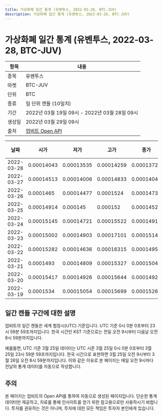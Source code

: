 ```yaml
---
title: 가상화폐 일간 통계 (유벤투스, 2022-03-28, BTC-JUV)
description: 가상화폐 일간 통계 (유벤투스, 2022-03-28, BTC-JUV)
---
```


가상화폐 일간 통계 (유벤투스, 2022-03-28, BTC-JUV)
===

|항목|내용|
|--|--|
|종목|유벤투스|
|마켓|BTC-JUV|
|단위|BTC|
|종류|일 단위 캔들 (10일치)|
|기간|2022년 03월 19일 09시 - 2022년 03월 28일 09시|
|생성일|2022년 03월 29일 09시|
|출처|[업비트 Open API](https://docs.upbit.com)|


|날짜|시가|저가|고가|종가|비고|
|--|--|--|--|--|--|
|2022-03-28|0.00014043|0.00013535|0.00014259|0.0001372|    |
|2022-03-27|0.00014513|0.00014006|0.00014833|0.00014044|    |
|2022-03-26|0.0001465|0.00014477|0.0001524|0.00014739|    |
|2022-03-25|0.00014914|0.000145|0.000152|0.00014526|    |
|2022-03-24|0.00015145|0.00014721|0.00015522|0.00014916|    |
|2022-03-23|0.00015002|0.00014903|0.00017101|0.00015145|    |
|2022-03-22|0.00015282|0.00014636|0.00016315|0.0001495|    |
|2022-03-21|0.0001493|0.00014809|0.00015327|0.00015041|    |
|2022-03-20|0.00015417|0.00014926|0.00015644|0.00014928|    |
|2022-03-19|0.0001534|0.00015054|0.00015699|0.00015265|    |


일간 캔들 구간에 대한 설명
---


업비트의 일간 캔들은 세계 협정시(UTC) 기준입니다. 
UTC 기준 0시 0분 0초부터 23시 59분 59초까지입니다. 
한국 시간인 KST 기준으로는 전일 오전 9시부터 다음날 오전 8시 59분까지입니다. 


예를들면, UTC 기준 3월 25일 데이터는 UTC 시준 3월 25일 0시 0분 0초부터 3월 25일 23시 59분 59초까지입니다. 
한국 시간으로 표현하면 3월 25일 오전 9시부터 3월 26일 오전 8시 59분까지입니다. 
이와 같은 이유로 본 페이지는 매일 오전 9시마다 전날의 통계 데이터를 자동으로 작성합니다. 


주의
---


본 페이지는 업비트의 Open API를 통하여 자동으로 생성된 페이지입니다. 
단순한 통계 데이터만 제공하고, 자료를 통해 인사이트를 얻기 위한 참고용으로만 사용하시기 바랍니다. 
투자를 권유하는 것은 아니며, 투자에 대한 모든 책임은 투자자 본인에게 있습니다. 
